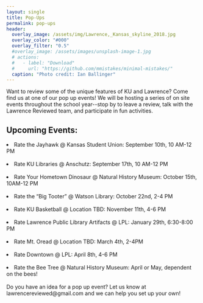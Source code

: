 ```yaml
---
layout: single
title: Pop-Ups
permalink: pop-ups
header:
  overlay_image: /assets/img/Lawrence,_Kansas_skyline_2018.jpg
  overlay_color: "#000"
  overlay_filter: "0.5"
  #overlay_image: /assets/images/unsplash-image-1.jpg
  # actions:
  #   - label: "Download"
  #     url: "https://github.com/mmistakes/minimal-mistakes/"
  caption: "Photo credit: Ian Ballinger"
---
```

Want to review some of the unique features of KU and Lawrence? Come find us at one of our pop up events! We will be hosting a series of on site events throughout the school year--stop by to leave a review, talk with the Lawrence Reviewed team, and participate in fun activities. 

<h2>Upcoming Events:</h2>

<li>Rate the Jayhawk @ Kansas Student Union: September 10th, 10 AM-12 PM</li> 
<br>
<li>Rate KU Libraries @ Anschutz: September 17th, 10 AM-12 PM</li>
<br>
<li>Rate Your Hometown Dinosaur @ Natural History Museum: October 15th, 10AM-12 PM</li>   
<br>
<li>Rate the “Big Tooter” @ Watson Library: October 22nd, 2-4 PM</li>
<br>
<li>Rate KU Basketball @ Location TBD: November 11th, 4-6 PM</li>  
<br>
<li>Rate Lawrence Public Library Artifacts @ LPL: January 29th, 6:30-8:00 PM</li> 
<br>
<li>Rate Mt. Oread @ Location TBD: March 4th, 2-4PM</li>  
<br>
<li>Rate Downtown @ LPL: April 8th, 4-6 PM </li>
<br>
<li>Rate the Bee Tree @ Natural History Museum: April or May, dependent on the bees!</li>
<br>
Do you have an idea for a pop up event? Let us know at lawrencereviewed@gmail.com and we can help you set up your own!